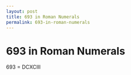 ```yaml
---
layout: post
title: 693 in Roman Numerals
permalink: 693-in-roman-numerals
---
```


# 693 in Roman Numerals

693 = DCXCIII
